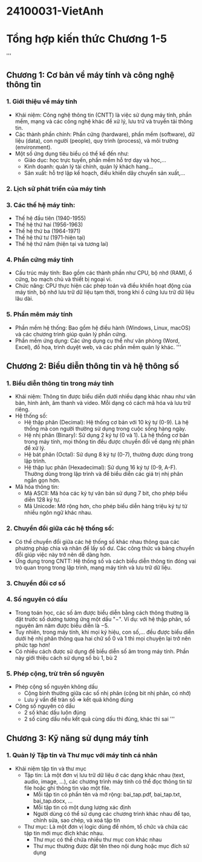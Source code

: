 # 24100031-VietAnh
# Tổng hợp kiến thức Chương 1-5
'''
## Chương 1: Cơ bản về máy tính và công nghệ thông tin
### 1. Giới thiệu về máy tính
   - Khái niệm: Công nghệ thông tin (CNTT) là việc sử dụng máy tính, phần mềm, mạng và các công nghệ khác để xử lý, lưu trữ và truyền tải thông tin.
   - Các thành phần chính: Phần cứng (hardware), phần mềm (software), dữ liệu (data), con người (people), quy trình (process), và môi trường (environment).
   - Một số ứng dụng tiêu biểu có thể kể đến như:
     + Giáo dục: học trực tuyến, phần mềm hỗ trợ dạy và học,...
     + Kinh doanh: quản lý tài chính, quản lý khách hang...
     + Sản xuất: hỗ trợ lập kế hoạch, điều khiển dây chuyển sản xuất,...
### 2. Lịch sử phát triển của máy tính
### 3. Các thế hệ máy tính: 
   - Thế hệ đầu tiên (1940-1955)
   - Thế hệ thứ hai (1956-1963)
   - Thế hệ thứ ba (1964-1971)
   - Thế hệ thứ tư (1971-hiện tại)
   - Thế hệ thứ năm (hiện tại và tương lai)
### 4. Phần cứng máy tính
   - Cấu trúc máy tính: Bao gồm các thành phần như CPU, bộ nhớ (RAM), ổ cứng, bo mạch chủ và thiết bị ngoại vi.
   - Chức năng: CPU thực hiện các phép toán và điều khiển hoạt động của máy tính, bộ nhớ lưu trữ dữ liệu tạm thời, trong khi ổ cứng lưu trữ dữ liệu lâu dài.
### 5. Phần mêm máy tính
   - Phần mềm hệ thống: Bao gồm hệ điều hành (Windows, Linux, macOS) và các chương trình giúp quản lý phần cứng.
   - Phần mềm ứng dụng: Các ứng dụng cụ thể như văn phòng (Word, Excel), đồ họa, trình duyệt web, và các phần mềm quản lý khác.
'''
## Chương 2: Biểu diễn thông tin và hệ thông số
### 1. Biểu diễn thông tin trong máy tính
   - Khái niệm: Thông tin được biểu diễn dưới nhiều dạng khác nhau như văn bản, hình ảnh, âm thanh và video. Mỗi dạng có cách mã hóa và lưu trữ riêng.
   - Hệ thống số:
     + Hệ thập phân (Decimal): Hệ thống cơ bản với 10 ký tự (0-9). Là hệ thống mà con người thường sử dụng trong cuộc sống hàng ngày.
     + Hệ nhị phân (Binary): Sử dụng 2 ký tự (0 và 1). Là hệ thống cơ bản trong máy tính, mọi thông tin đều được chuyển đổi về dạng nhị phân để xử lý.
     + Hệ bát phân (Octal): Sử dụng 8 ký tự (0-7), thường được dùng trong lập trình.
     + Hệ thập lục phân (Hexadecimal): Sử dụng 16 ký tự (0-9, A-F). Thường dùng trong lập trình và để biểu diễn các giá trị nhị phân ngắn gọn hơn.
   - Mã hóa thông tin:
     + Mã ASCII: Mã hóa các ký tự văn bản sử dụng 7 bit, cho phép biểu diễn 128 ký tự.
     + Mã Unicode: Mở rộng hơn, cho phép biểu diễn hàng triệu ký tự từ nhiều ngôn ngữ khác nhau.
### 2. Chuyển đổi giữa các hệ thống số:
   - Có thể chuyển đổi giữa các hệ thống số khác nhau thông qua các phương pháp chia và nhân để lấy số dư. Các công thức và bảng chuyển đổi giúp việc này trở nên dễ dàng hơn.
   - Ứng dụng trong CNTT: Hệ thống số và cách biểu diễn thông tin đóng vai trò quan trọng trong lập trình, mạng máy tính và lưu trữ dữ liệu.
### 3. Chuyển đổi cơ số
### 4. Số nguyên có dấu
   - Trong toán học, các số âm được biểu diễn bằng cách thông thường là đặt trước số dương tương ứng một dấu "−". Ví dụ: với hệ thập phân, số nguyên âm năm được biểu diễn là −5.
   - Tuy nhiên, trong máy tính, khi mọi ký hiệu, con số,... đều được biểu diễn dưới hệ nhị phân thông qua hai chữ số 0 và 1 thì mọi chuyện lại trở nên phức tạp hơn!
   - Có nhiều cách được sử dụng để biểu diễn số âm trong máy tính. Phần này giới thiệu cách sử dụng số bù 1, bù 2
### 5. Phép cộng, trừ trên số nguyên
   - Phép cộng số nguyên không dấu
     + Cộng bình thường giữa các số nhị phân (cộng bit nhị phân, có nhớ)
     +  Lưu ý vấn đề tràn số => kết quả không đúng
   - Cộng số nguyên có dấu
     + 2 số khác dấu luôn đúng
     + 2 số cùng dấu nếu kết quả cùng dấu thì đúng, khác thì sai
'''
## Chương 3: Kỹ năng sử dụng máy tính
### 1. Quản lý Tập tin và Thư mục với máy tính cá nhân
* Khái niệm tập tin và thư mục
   - Tập tin: Là một đơn vị lưu trữ dữ liệu ở các dạng khác nhau (text, audio, image, …), các chương trình máy tính có thể đọc thông tin từ file hoặc ghi thông tin vào một file.
     + Mỗi tập tin có phần tên và mở rộng: bai_tap.pdf, bai_tap.txt, bai_tap.docx, …
     + Mỗi tập tin có một dung lượng xác định
     + Người dùng có thể sử dụng các chương trình khác nhau để tạo, chỉnh sửa, sao chép, và xoá tập tin
   - Thư mục: Là một đơn vị logic dùng để nhóm, tổ chức và chứa các tập tin mới mục đích khác nhau.
     + Thư mục có thể chứa nhiều thư mục con khác nhau
     + Thư mục thường được đặt tên theo nội dung hoặc mục đích sử dụng
